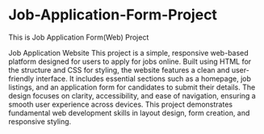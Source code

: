 # Job-Application-Form-Project
This is Job Application Form(Web) Project

Job Application Website
This project is a simple, responsive web-based platform designed for users to apply for jobs online. Built using HTML for the structure and CSS for styling, the website features a clean and user-friendly interface. It includes essential sections such as a homepage, job listings, and an application form for candidates to submit their details. The design focuses on clarity, accessibility, and ease of navigation, ensuring a smooth user experience across devices. This project demonstrates fundamental web development skills in layout design, form creation, and responsive styling.
